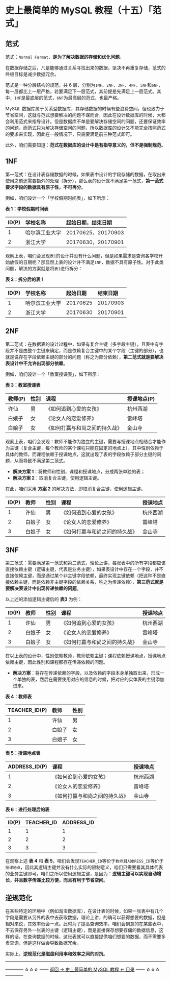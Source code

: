 # 史上最简单的 MySQL 教程（十五）「范式」

## 范式

范式：`Normal Farmat`，**是为了解决数据的存储和优化问题**。

在数据存储之后，凡是能够通过关系寻找出来的数据，坚决不再重复存储，范式的终极目标是减少数据冗余。

范式是一种分层结构的规范，共 6 层，分别为`1NF`、`2NF`、`3NF`、`4NF`、`5NF`和`6NF`，每一层都比上一层严格，若要满足下一层范式，其前提是先满足上一层范式。其中，`1NF`是最底层的范式，`6NF`为最高层的范式，也最严格。

MySQL 数据库属于关系型数据库，其存储数据的时候有些浪费空间，但也致力于节省空间，这就与范式想要解决的问题不谋而合，因此在设计数据库的时候，大都会利用范式来指导设计。但是数据库不单是要解决存储空间的问题，还要保证效率的问题，而范式只为解决存储空间的问题，所以数据库的设计又不能完全按照范式的要求来实现，因此在一般情况下，只需要满足前三种范式即可。

此外，咱们需要知道：**范式在数据库的设计中是有指导意义的，但不是强制规范**。

## 1NF

第一范式：在设计表存储数据的时候，如果表中设计的字段存储的数据，在取出来使用之前还需要额外的处理（拆分），那么表的设计就不满足第一范式，**第一范式要求字段的数据具有原子性，不可再分**。

例如，咱们设计一个「学校假期时间表」，如下所示：

**表 1：学校假期时间表**

| ID(P) | 学校名称 | 起始日期，结束日期|
| ------------- |:-------------| :-----|
|1|	哈尔滨工业大学	|20170625，20170903|
|2	|浙江大学	|20170630，20170901|

观察上表，咱们会发现`表1`的设计并没有什么问题，但是如果需求是查询各学校开始放假的日期呢？那显然上表的设计并不满足`1NF`，数据不具有原子性。对于此类问题，解决的方案就是将`表1`进行拆分：

**表 2：拆分后的表 1**

| ID(P) | 学校名称 | 起始日期|结束日期|
| ------------- |:-------------| :-----|:-----|
|1|	哈尔滨工业大学	|20170625|20170903|
|2	|浙江大学	|20170630|20170901|


## 2NF

第二范式：在数据表的设计过程中，如果有复合主键（多字段主键），且表中有字段并不是由整个主键来确定，而是依赖复合主键中的某个字段（主键的部分），也就是说存在字段依赖主键的部分的问题（称之为部分依赖），**第二范式就是要解决表设计中不允许出现部分依赖**。

例如，咱们设计一个「教室授课表」，如下所示：

**表 3：教室授课表**

| 教师(P) | 性别 | 课程|授课地点(P)|
| ------------- |:-------------| :-----|:-----|
|许仙| 男 |《如何追到心爱的女孩》|杭州西湖|
|白娘子	|女	|《论女人的恋爱修养》|雷峰塔|
|白娘子	|女	|《如何打赢与和尚之间的持久战》|金山寺|

观察上表，咱们会发现：教师不能作为独立的主键，需要与授课地点相结合才能作为主键（复合主键，每个教师的某个课程只能在固定的地点上），其中性别依赖于具体的教师，而课程依赖于授课地点，这就出现了表的字段依赖于部分主键的问题，从而导致不满足第二范式。

 - **解决方案 1**：将教师和性别，课程和授课地点，分成两张单独的表；
 - **解决方案 2**：取消复合主键，使用逻辑主键。

在此，咱们采用 **方案 2** 的解决方法，即取消复合主键，使用逻辑主键。

|ID(P)| 教师 | 性别 | 课程|授课地点|
|:--------| :------------- |:-------------| :-----|:-----|
|1|许仙| 男 |《如何追到心爱的女孩》|杭州西湖|
|2|白娘子	|女	|《论女人的恋爱修养》|雷峰塔|
|3|白娘子	|女	|《如何打赢与和尚之间的持久战》|金山寺|


## 3NF 

第三范式：需要满足第一范式和第二范式，理论上讲，每张表中的所有字段都应该直接依赖主键（逻辑主键，代表是业务主键），如果表设计中存在一个字段，并不直接依赖主键，而是通过某个非主键字段依赖，最终实现主键依赖（把这种不是直接依赖主键，而是依赖非主键字段的依赖关系，称之为传递依赖），**第三范式就是要解决表设计中出现传递依赖的问题**。

以上述的添加逻辑主键后的 **表3** 为例：

|ID(P)| 教师 | 性别 | 课程|授课地点|
|:--------| :------------- |:-------------| :-----|:-----|
|1|许仙| 男 |《如何追到心爱的女孩》|杭州西湖|
|2|白娘子	|女	|《论女人的恋爱修养》|雷峰塔|
|3|白娘子	|女	|《如何打赢与和尚之间的持久战》|金山寺|

在以上表的设计中，性别依赖教师，教师依赖主键；课程依赖授课地点，授课地点依赖主键，因此性别和课程都存在传递依赖的问题。

 - **解决方案**：将存在传递依赖的字段，以及依赖的字段本身单独取出来，形成一个单独的表，然后在需要使用对应的信息的时候，把对应的实体表的主键添加进来。

**表 4：教师表**

|TEACHER_ID(P)| 教师 | 性别 | 
|:--------| :------------- |:-------------| 
|1|许仙| 男 |
|2|白娘子	|女	|
|3|白娘子	|女	|

**表 5：授课地点表**

|ADDRESS_ID(P)|  课程|授课地点|
|:--------| :-----|:-----|
|1|《如何追到心爱的女孩》|杭州西湖|
|2|《论女人的恋爱修养》|雷峰塔|
|3|《如何打赢与和尚之间的持久战》|金山寺|

**表 6：进行处理后的表**

|ID(P)|  TEACHER_ID|ADDRESS_ID|
|:--------| :-----|:-----|
|1|1|1|
|2|2|2|
|3|3|3|

在观察上述 **表 4** 和 **表 5**，咱们会发现`TEACHER_ID`等价于`教师`且`ADDRESS_ID`等价于`授课地点`，因此其逻辑主键并没有什么实际的限制意义，咱们只需要看其具体代表的业务主键即可。咱们之所以使用逻辑主键，是因为：**逻辑主键可以实现自动增长，并且数字传递比较方便，而且有利于节省空间**。

## 逆规范化

在某些特定的环境中（例如淘宝数据库），在设计表的时候，如果一张表中有几个字段是需要从另外的表中去获取数据，理论上讲，的确可以获得想要的数据，但是相对来说，其效率低会一点。此时为了提高查询效率，咱们会刻意的在某些表中，不去保存另外一张表的主键（逻辑主键），而是直接保存想要存储的数据信息，这样的话，在查询数据的时候，这张表就可以直接提供咱们想要的数据，而不需要多表查询，但是这样做会导致数据冗余。

实际上，**逆规范化是磁盘利用率和效率之间的对抗**。



----------

———— ☆☆☆ —— [返回 -> 史上最简单的 MySQL 教程 <- 目录](https://github.com/guobinhit/mysql-tutorial/blob/master/README.md) —— ☆☆☆ ————


